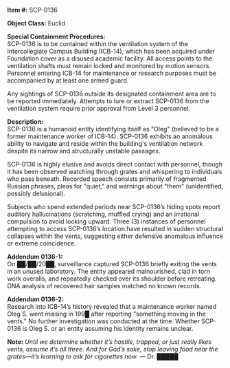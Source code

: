 **Item #:** SCP-0136  

**Object Class:** Euclid  

**Special Containment Procedures:**  
SCP-0136 is to be contained within the ventilation system of the Intercollegiate Campus Building (ICB-14), which has been acquired under Foundation cover as a disused academic facility. All access points to the ventilation shafts must remain locked and monitored by motion sensors. Personnel entering ICB-14 for maintenance or research purposes must be accompanied by at least one armed guard.  

Any sightings of SCP-0136 outside its designated containment area are to be reported immediately. Attempts to lure or extract SCP-0136 from the ventilation system require prior approval from Level 3 personnel.  

**Description:**  
SCP-0136 is a humanoid entity identifying itself as "Oleg" (believed to be a former maintenance worker of ICB-14). SCP-0136 exhibits an anomalous ability to navigate and reside within the building's ventilation network despite its narrow and structurally unstable passages.  

SCP-0136 is highly elusive and avoids direct contact with personnel, though it has been observed watching through grates and whispering to individuals who pass beneath. Recorded speech consists primarily of fragmented Russian phrases, pleas for "quiet," and warnings about "them" (unidentified, possibly delusional).  

Subjects who spend extended periods near SCP-0136’s hiding spots report auditory hallucinations (scratching, muffled crying) and an irrational compulsion to avoid looking upward. Three (3) instances of personnel attempting to access SCP-0136’s location have resulted in sudden structural collapses within the vents, suggesting either defensive anomalous influence or extreme coincidence.  

**Addendum 0136-1:**  
On ██/██/20██, surveillance captured SCP-0136 briefly exiting the vents in an unused laboratory. The entity appeared malnourished, clad in torn work overalls, and repeatedly checked over its shoulder before retreating. DNA analysis of recovered hair samples matched no known records.  

**Addendum 0136-2:**  
Research into ICB-14’s history revealed that a maintenance worker named Oleg S. went missing in 199█ after reporting "something moving in the vents." No further investigation was conducted at the time. Whether SCP-0136 is Oleg S. or an entity assuming his identity remains unclear.  

**Note:** *Until we determine whether it’s hostile, trapped, or just really likes vents, assume it’s all three. And for God’s sake, stop leaving food near the grates—it’s learning to ask for cigarettes now.* — Dr. █████
